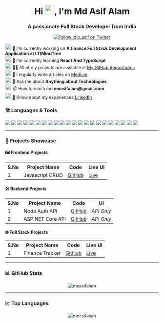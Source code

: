 
<h1 align="center">Hi <img src="https://media.giphy.com/media/hvRJCLFzcasrR4ia7z/giphy.gif" width="30px">, I'm Md Asif Alam</h1>
<h3 align="center">A passionate Full Stack Developer from India</h3>

<p align="center"> 
  <a href="https://twitter.com/idio_asif" target="_blank">
    <img src="https://img.shields.io/twitter/follow/idio_asif?logo=twitter&style=for-the-badge" alt="Follow idio_asif on Twitter" />
  </a> 
</p>

<p align="left">
  <img src="https://img.icons8.com/color/48/000000/working-with-a-laptop.png" width="20"/> 🔭 I’m currently working on <strong>A finance Full Stack Development Application at LTIMindTree</strong><br>
  <img src="https://img.icons8.com/color/48/000000/react-native.png" width="20"/> 🌱 I’m currently learning <strong>React And TypeScript</strong><br>
  <img src="https://img.icons8.com/color/48/000000/project.png" width="20"/> 👨‍💻 All of my projects are available at <a href="https://github.com/measifalam?tab=repositories">My GitHub Repositories</a><br>
  <img src="https://img.icons8.com/color/48/000000/medium.png" width="20"/> 📝 I regularly write articles on <a href="https://medium.com/@measifalam">Medium</a><br>
  <img src="https://img.icons8.com/color/48/000000/ask-question.png" width="20"/> 💬 Ask me about <strong>Anything about Technologies</strong><br>
  <img src="https://img.icons8.com/color/48/000000/gmail.png" width="20"/> 📫 How to reach me <strong>measifalam@gmail.com</strong><br>
  <img src="https://img.icons8.com/color/48/000000/linkedin.png" width="20"/> 📄 Know about my experiences <a href="https://www.linkedin.com/in/md-asif-alam-aa9463126/">LinkedIn</a>
</p>

### 🛠️ Languages & Tools

<p align="left">
  <img src="https://img.shields.io/badge/C%23-239120?style=for-the-badge&logo=c-sharp&logoColor=white" />
  <img src="https://img.shields.io/badge/.NET-512BD4?style=for-the-badge&logo=dotnet&logoColor=white" />
  <img src="https://img.shields.io/badge/.NET%20Core-512BD4?style=for-the-badge&logo=dotnet&logoColor=white" />
  <img src="https://img.shields.io/badge/React-61DAFB?style=for-the-badge&logo=react&logoColor=black" />
  <img src="https://img.shields.io/badge/JavaScript-F7DF1E?style=for-the-badge&logo=javascript&logoColor=black" />
  <img src="https://img.shields.io/badge/SQL%20Server-CC2927?style=for-the-badge&logo=microsoftsqlserver&logoColor=white" />
  <img src="https://img.shields.io/badge/Entity%20Framework-68217A?style=for-the-badge&logo=.net&logoColor=white" />
  <img src="https://img.shields.io/badge/LINQ-512BD4?style=for-the-badge&logo=.net&logoColor=white" />
  <img src="https://img.shields.io/badge/FHIR-005EB8?style=for-the-badge&logo=fhir&logoColor=white" />
  <img src="https://img.shields.io/badge/Azure-0078D4?style=for-the-badge&logo=microsoftazure&logoColor=white" />
  <img src="https://img.shields.io/badge/Azure%20Functions-0062AD?style=for-the-badge&logo=azurefunctions&logoColor=white" />
  <img src="https://img.shields.io/badge/Azure%20Blob%20Storage-0089D6?style=for-the-badge&logo=microsoftazure&logoColor=white" />
  <img src="https://img.shields.io/badge/Cosmos%20DB-0078D4?style=for-the-badge&logo=azurecosmosdb&logoColor=white" />
  <img src="https://img.shields.io/badge/CI/CD-0A0A0A?style=for-the-badge&logo=githubactions&logoColor=white" />
  <img src="https://img.shields.io/badge/Application%20Insights-0078D4?style=for-the-badge&logo=microsoftazure&logoColor=white" />
  <img src="https://img.shields.io/badge/SonarQube-4E9BCD?style=for-the-badge&logo=sonarqube&logoColor=white" />
  <img src="https://img.shields.io/badge/NUnit-8A2BE2?style=for-the-badge&logo=nunit&logoColor=white" />
  <img src="https://img.shields.io/badge/Visual%20Studio-5C2D91?style=for-the-badge&logo=visualstudio&logoColor=white" />
  <img src="https://img.shields.io/badge/VS%20Code-007ACC?style=for-the-badge&logo=visualstudiocode&logoColor=white" />
  <img src="https://img.shields.io/badge/Microsoft%20Agility%20Pack-0078D4?style=for-the-badge&logo=microsoft&logoColor=white" />
  <img src="https://img.shields.io/badge/XPath-FF6F00?style=for-the-badge&logo=xml&logoColor=white" />
  <img src="https://img.shields.io/badge/HTML%20DOM-FF5722?style=for-the-badge&logo=html5&logoColor=white" />
</p>

---

### 🚀 Projects Showcase

#### 🖼️ Frontend Projects
<table>
  <tr>
    <th>S.No</th>
    <th>Project Name</th>
    <th>Code</th>
    <th>Live UI</th>
  </tr>
  <tr>
    <td>1</td>
    <td>Javascript CRUD</td>
    <td><a href="https://github.com/measifalam/javascript-crud">GitHub</a></td>
    <td><a href="https://measifalam-vanilla-crud.netlify.app">Live</a></td>
  </tr>
</table>

#### 🛠️ Backend Projects
<table>
  <tr>
    <th>S.No</th>
    <th>Project Name</th>
    <th>Code</th>
    <th>UI</th>
  </tr>
  <tr>
    <td>1</td>
    <td>Node Auth API</td>
    <td><a href="https://github.com/measifalam/backend-project-1">GitHub</a></td>
    <td><em>API Only</em></td>
  </tr>
  <tr>
    <td>2</td>
    <td>ASP.NET Core API</td>
    <td><a href="https://github.com/measifalam/backend-project-2">GitHub</a></td>
    <td><em>API Only</em></td>
  </tr>
</table>

#### 🌐 Full Stack Projects
<table>
  <tr>
    <th>S.No</th>
    <th>Project Name</th>
    <th>Code</th>
    <th>Live UI</th>
  </tr>
  <tr>
    <td>1</td>
    <td>Finance Tracker</td>
    <td><a href="https://github.com/measifalam/fullstack-finance-app">GitHub</a></td>
    <td><a href="https://finance-app-asif.netlify.app">Live</a></td>
  </tr>
</table>

---

### 📊 GitHub Stats
<p align="center">
  <img src="https://github-readme-stats.vercel.app/api?username=measifalam&show_icons=true&hide_title=true&count_private=true&hide=prs&include_all_commits=true&hide_border=true&theme=github_dark" alt="measifalam" />
</p>

---

### 📈 Top Languages
<p align="center">
  <img src="https://github-readme-stats.vercel.app/api/top-langs?username=measifalam&hide_title=true&layout=compact&hide_border=true&theme=github_dark" alt="measifalam" />
</p>
